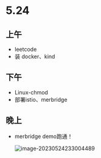 # 5.24

## 上午

- leetcode
- 装 docker、kind

## 下午

- Linux-chmod
- 部署istio、merbridge

## 晚上

- merbridge demo跑通！ 

  ![image-20230524233004489](C:\Users\64113\AppData\Roaming\Typora\typora-user-images\image-20230524233004489.png)

